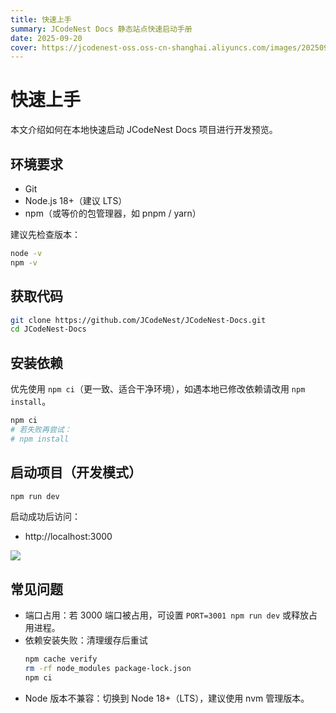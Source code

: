 ```yaml
---
title: 快速上手
summary: JCodeNest Docs 静态站点快速启动手册
date: 2025-09-20
cover: https://jcodenest-oss.oss-cn-shanghai.aliyuncs.com/images/20250920140521425.png
---
```


# 快速上手

本文介绍如何在本地快速启动 JCodeNest Docs 项目进行开发预览。

## 环境要求

- Git
- Node.js 18+（建议 LTS）
- npm（或等价的包管理器，如 pnpm / yarn）

建议先检查版本：
```bash
node -v
npm -v
```

## 获取代码

```bash
git clone https://github.com/JCodeNest/JCodeNest-Docs.git
cd JCodeNest-Docs
```

## 安装依赖

优先使用 `npm ci`（更一致、适合干净环境），如遇本地已修改依赖请改用 `npm install`。

```bash
npm ci
# 若失败再尝试：
# npm install
```

## 启动项目（开发模式）

```bash
npm run dev
```

启动成功后访问：
- http://localhost:3000

![](https://jcodenest-oss.oss-cn-shanghai.aliyuncs.com/images/20250920140721433.png)

## 常见问题

- 端口占用：若 3000 端口被占用，可设置 `PORT=3001 npm run dev` 或释放占用进程。
- 依赖安装失败：清理缓存后重试
  ```bash
  npm cache verify
  rm -rf node_modules package-lock.json
  npm ci
  ```
- Node 版本不兼容：切换到 Node 18+（LTS），建议使用 nvm 管理版本。